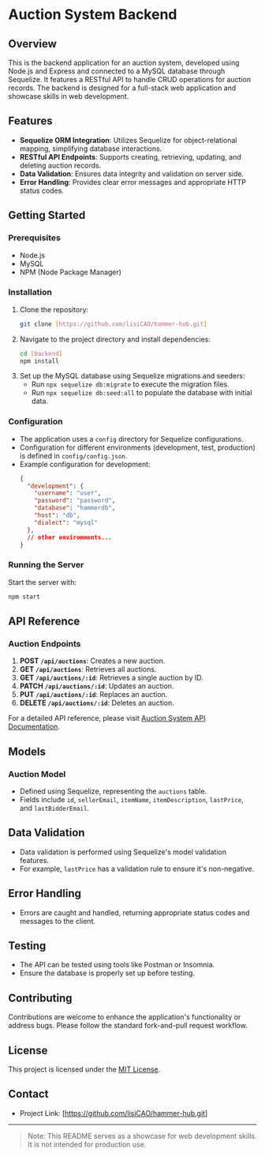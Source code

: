 # Auction System Backend

## Overview

This is the backend application for an auction system, developed using Node.js and Express and connected to a MySQL database through Sequelize. It features a RESTful API to handle CRUD operations for auction records. The backend is designed for a full-stack web application and showcase skills in web development.

## Features

- **Sequelize ORM Integration**: Utilizes Sequelize for object-relational mapping, simplifying database interactions.
- **RESTful API Endpoints**: Supports creating, retrieving, updating, and deleting auction records.
- **Data Validation**: Ensures data integrity and validation on server side.
- **Error Handling**: Provides clear error messages and appropriate HTTP status codes.

## Getting Started

### Prerequisites

- Node.js
- MySQL
- NPM (Node Package Manager)

### Installation

1. Clone the repository:
   ```bash
   git clone [https://github.com/lisiCAO/hammer-hub.git]
   ```
2. Navigate to the project directory and install dependencies:
   ```bash
   cd [backend]
   npm install
   ```
3. Set up the MySQL database using Sequelize migrations and seeders:
   - Run `npx sequelize db:migrate` to execute the migration files.
   - Run `npx sequelize db:seed:all` to populate the database with initial data.

### Configuration

- The application uses a `config` directory for Sequelize configurations.
- Configuration for different environments (development, test, production) is defined in `config/config.json`.
- Example configuration for development:
  ```json
  {
    "development": {
      "username": "user",
      "password": "password",
      "database": "hammerdb",
      "host": "db",
      "dialect": "mysql"
    },
    // other environments...
  }
  ```

### Running the Server

Start the server with:

```bash
npm start
```

## API Reference

### Auction Endpoints

1. **POST `/api/auctions`**: Creates a new auction.
2. **GET `/api/auctions`**: Retrieves all auctions.
3. **GET `/api/auctions/:id`**: Retrieves a single auction by ID.
4. **PATCH `/api/auctions/:id`**: Updates an auction.
5. **PUT `/api/auctions/:id`**: Replaces an auction.
6. **DELETE `/api/auctions/:id`**: Deletes an auction.

For a detailed API reference, please visit [Auction System API Documentation](https://documenter.getpostman.com/view/31315195/2s9YsRdVPi).

## Models

### Auction Model

- Defined using Sequelize, representing the `auctions` table.
- Fields include `id`, `sellerEmail`, `itemName`, `itemDescription`, `lastPrice`, and `lastBidderEmail`.

## Data Validation

- Data validation is performed using Sequelize's model validation features.
- For example, `lastPrice` has a validation rule to ensure it's non-negative.

## Error Handling

- Errors are caught and handled, returning appropriate status codes and messages to the client.

## Testing

- The API can be tested using tools like Postman or Insomnia.
- Ensure the database is properly set up before testing.

## Contributing

Contributions are welcome to enhance the application's functionality or address bugs. Please follow the standard fork-and-pull request workflow.

## License

This project is licensed under the [MIT License](LICENSE).

## Contact

- Project Link: [https://github.com/lisiCAO/hammer-hub.git]

---

> Note: This README serves as a showcase for web development skills. It is not intended for production use.